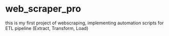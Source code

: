 # web_scraper_pro
this is my first project of webscraping,  implementing automation scripts for  ETL pipeline (Extract, Transform, Load)
